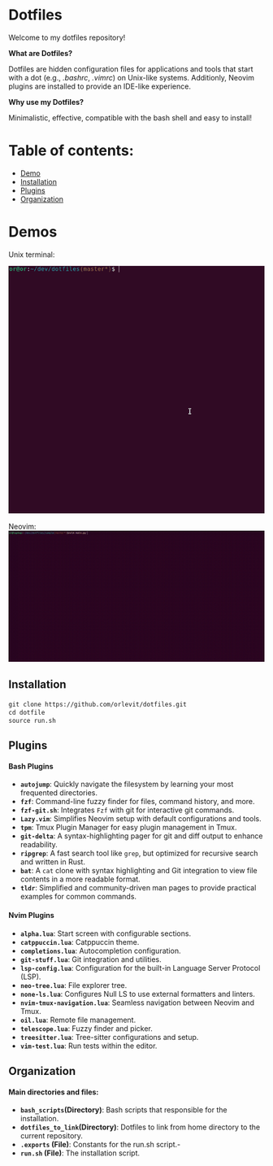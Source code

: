 # Dotfiles

Welcome to my dotfiles repository!

**What are Dotfiles?** 

Dotfiles are hidden configuration files for applications and tools that start with a dot (e.g., *.bashrc*, *.vimrc*) on Unix-like systems.
Additionly, Neovim plugins are installed to provide an IDE-like experience.


**Why use my Dotfiles?**

Minimalistic, effective, compatible with the bash shell and easy to install!

# Table of contents:
- [Demo](#Demo)
- [Installation](#Installation)
- [Plugins](#Plugins)
- [Organization](#Organization)

# Demos
Unix terminal:

![](https://github.com/orlevit/dotfiles/blob/master/images/dotfiles_demo.gif)

Neovim:
![](https://github.com/orlevit/dotfiles/blob/master/images/neovim_demo.gif)

## Installation
```
git clone https://github.com/orlevit/dotfiles.git
cd dotfile 
source run.sh
```

## Plugins

#### Bash Plugins
- **`autojump`**: Quickly navigate the filesystem by learning your most frequented directories.
- **`fzf`**: Command-line fuzzy finder for files, command history, and more.
- **`fzf-git.sh`**: Integrates `Fzf` with git for interactive git commands.
- **`Lazy.vim`**: Simplifies Neovim setup with default configurations and tools.
- **`tpm`**: Tmux Plugin Manager for easy plugin management in Tmux.
- **`git-delta`**: A syntax-highlighting pager for git and diff output to enhance readability.
- **`ripgrep`**: A fast search tool like `grep`, but optimized for recursive search and written in Rust.
- **`bat`**: A `cat` clone with syntax highlighting and Git integration to view file contents in a more readable format.
- **`tldr`**: Simplified and community-driven man pages to provide practical examples for common commands.

#### Nvim Plugins
- **`alpha.lua`**: Start screen with configurable sections.
- **`catppuccin.lua`**: Catppuccin theme.
- **`completions.lua`**: Autocompletion configuration.
- **`git-stuff.lua`**: Git integration and utilities.
- **`lsp-config.lua`**: Configuration for the built-in Language Server Protocol (LSP).
- **`neo-tree.lua`**: File explorer tree.
- **`none-ls.lua`**: Configures Null LS to use external formatters and linters.
- **`nvim-tmux-navigation.lua`**: Seamless navigation between Neovim and Tmux.
- **`oil.lua`**: Remote file management.
- **`telescope.lua`**: Fuzzy finder and picker.
- **`treesitter.lua`**: Tree-sitter configurations and setup.
- **`vim-test.lua`**: Run tests within the editor.

## Organization
#### Main directories and files:
- **`bash_scripts`(Directory)**: Bash scripts that responsible for the installation.
- **`dotfiles_to_link`(Directory)**: Dotfiles to link from home directory to the current repository.
- **`.exports` (File)**: Constants for the run.sh script.- 
- **`run.sh` (File)**: The installation script.
